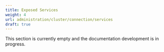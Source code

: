 ```yaml
---
title: Exposed Services
weight: 4
url: administration/cluster/connection/services
draft: true
---
```


This section is currently empty and the documentation development is in progress.